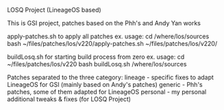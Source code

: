 LOSQ Project (LineageOS based)


This is GSI project, patches based on the Phh's and Andy Yan works

apply-patches.sh to apply all patches
	ex. usage:
	cd /where/los/sources
	bash ~/files/patches/los/v220/apply-patches.sh ~/files/patches/los/v220/

buildLosq.sh for starting build process from zero
	ex. usage:
	cd ~/files/patches/los/v220
	bash buildLosq.sh /where/los/sources

Patches separated to the three category:
lineage - specific fixes to adapt LineageOS for GSI (mainly based on Andy's patches)
generic - Phh's patches, some of them adapted for LineageOS
personal - my personal additional tweaks & fixes (for LOSQ Project)
